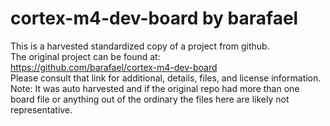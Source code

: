 
# cortex-m4-dev-board by barafael  
This is a harvested standardized copy of a project from github.  
The original project can be found at:  
https://github.com/barafael/cortex-m4-dev-board  
Please consult that link for additional, details, files, and license information.  
Note: It was auto harvested and if the original repo had more than one board file or anything out of the ordinary the files here are likely not representative.  
    